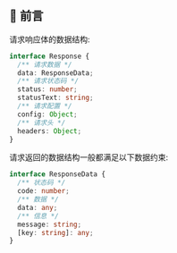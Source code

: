 ## 🌈 前言

请求响应体的数据结构:

```ts
interface Response {
  /** 请求数据 */
  data: ResponseData;
  /** 请求状态码 */
  status: number;
  statusText: string;
  /** 请求配置 */
  config: Object;
  /** 请求头 */
  headers: Object;
}
```

请求返回的数据结构一般都满足以下数据约束:

```ts
interface ResponseData {
  /** 状态码 */
  code: number;
  /** 数据 */
  data: any;
  /** 信息 */
  message: string;
  [key: string]: any;
}
```


